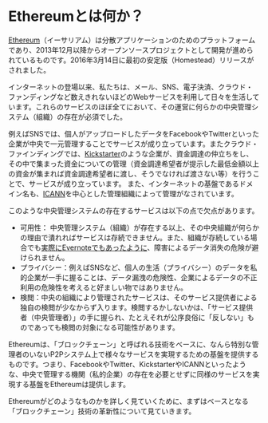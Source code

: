 # Ethereumとは何か？

[Ethereum](https://www.ethereum.org/)（イーサリアム）は分散アプリケーションのためのプラットフォームであり、2013年12月以降からオープンソースプロジェクトとして開発が進められているものです。2016年3月14日に最初の安定版（Homestead）リリースがされました。

インターネットの登場以来、私たちは、メール、SNS、電子決済、クラウド・ファンディングなど数えきれないほどのWebサービスを利用して日々を生活しています。これらのサービスのほぼ全てにおいて、その運営に何らかの中央管理システム（組織）の存在が必須でした。

例えばSNSでは、個人がアップロードしたデータをFacebookやTwitterといった企業が中央で一元管理することでサービスが成り立っています。またクラウド・ファインディングでは、[Kickstarter](https://www.kickstarter.com/)のような企業が、資金調達の仲立ちをし、その中で集まった資金についての管理（資金調達希望者が提示した最低金額以上の資金が集まれば資金調達希望者に渡し、そうでなければ渡さない等）を行うことで、サービスが成り立っています。 また、インターネットの基盤であるドメイン名も、[ICANN](https://www.icann.org/)を中心とした管理組織によって管理がなされています。

このような中央管理システムの存在するサービスは以下の点で欠点があります。

* 可用性： 中央管理システム（組織）が存在する以上、その中央組織が何らかの理由で潰れればサービスは存続できません。また、組織が存続している場合でも[実際にEvernoteでもあったように](https://blog.evernote.com/blog/2010/08/09/july1/)、障害によるデータ消失の危険が避けられません。
* プライバシー：例えばSNSなど、個人の生活（プライバシー）のデータを私的企業が一手に握ることは、データ漏洩の危険性、企業によるデータの不正利用の危険性を考えると好ましい物ではありません。
* 検閲：中央の組織により管理されたサービスは、そのサービス提供者による独自の検閲が少なからず入ります。検閲するかしないかは、「サービス提供者（中央管理者）」の手に握られ、たとえそれが公序良俗に「反しない」ものであっても検閲の対象になる可能性があります。

Ethereumは、「ブロックチェーン」と呼ばれる技術をベースに、なんら特別な管理者のいないP2Pシステム上で様々なサービスを実現するための基盤を提供するものです。つまり、FacebookやTwitter、KickstarterやICANNといったような、中央で管理する機関（私的企業）の存在を必要とせずに同様のサービスを実現する基盤をEthereumは提供します。

Ethereumがどのようなものかを詳しく見ていくために、まずはベースとなる「ブロックチェーン」技術の革新性について見ていきます。


